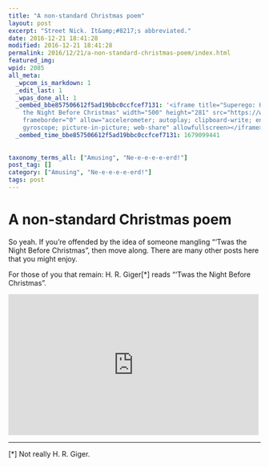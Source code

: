 ```yaml
---
title: "A non-standard Christmas poem"
layout: post
excerpt: "Street Nick. It&amp;#8217;s abbreviated."
date: 2016-12-21 18:41:28
modified: 2016-12-21 18:41:28
permalink: 2016/12/21/a-non-standard-christmas-poem/index.html
featured_img: 
wpid: 2085
all_meta: 
  _wpcom_is_markdown: 1
  _edit_last: 1
  _wpas_done_all: 1
  _oembed_bbe857506612f5ad19bbc0ccfcef7131: '<iframe title="Superego: H.R. Giger reads
    the Night Before Christmas" width="500" height="281" src="https://www.youtube.com/embed/u5pj7g9DfdM?feature=oembed"
    frameborder="0" allow="accelerometer; autoplay; clipboard-write; encrypted-media;
    gyroscope; picture-in-picture; web-share" allowfullscreen></iframe>'
  _oembed_time_bbe857506612f5ad19bbc0ccfcef7131: 1679099441
  
  
taxonomy_terms_all: ["Amusing", "Ne-e-e-e-e-erd!"]
post_tag: []
category: ["Amusing", "Ne-e-e-e-e-erd!"]
tags: post
---
```


# A non-standard Christmas poem

So yeah. If you’re offended by the idea of someone mangling “‘Twas the Night Before Christmas”, then move along. There are many other posts here that you might enjoy.

For those of you that remain: H. R. Giger\[\*\] reads “‘Twas the Night Before Christmas”.

<iframe allow="accelerometer; autoplay; clipboard-write; encrypted-media; gyroscope; picture-in-picture; web-share" allowfullscreen="" frameborder="0" height="281" loading="lazy" src="https://www.youtube.com/embed/u5pj7g9DfdM?feature=oembed" title="Superego: H.R. Giger reads the Night Before Christmas" width="500"></iframe>

- - - - - -

\[\*\] Not really H. R. Giger.